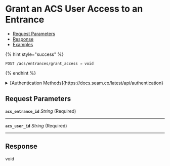 # Grant an ACS User Access to an Entrance

- [Request Parameters](./#request-parameters)
- [Response](./#response)
- [Examples](./#examples)



{% hint style="success" %}
```
POST /acs/entrances/grant_access ⇒ void
```
{% endhint %}

<details>

<summary>[Authentication Methods]{https://docs.seam.co/latest/api/authentication}</summary>

- API key
- Personal access token
  <br>Must also include the `seam-workspace` header in the request.
</details>

## Request Parameters

**`acs_entrance_id`** *String* (Required)

---

**`acs_user_id`** *String* (Required)

---


## Response

void
